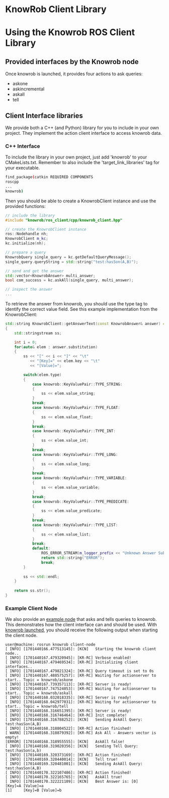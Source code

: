 KnowRob Client Library
=======

# Using the Knowrob ROS Client Library

## Provided interfaces by the Knowrob node

Once knowrob is launched, it provides four actions to ask queries:
- askone
- askincremental
- askall
- tell

## Client Interface libraries

We provide both a C++ (and Python) library for you to include in your own project.
They implement the action client interface to access knowrob data.

### C++ Interface

To include the library in your own project, just add 'knowrob' to your CMakeLists.txt.
Remember to also include the 'target_link_libraries' tag for your executable.

```bash
find_package(catkin REQUIRED COMPONENTS
roscpp
...
knowrob)
```

Then you should be able to create a KnowrobClient instance and use the provided functions:

```cpp
// include the library
#include "knowrob/ros_client/cpp/knowrob_client.hpp"

// create the KnowrobClient instance
ros::Nodehandle nh;
KnowrobClient m_kc;
kc.initialize(nh);  

// prepare a query
KnowrobQuery single_query = kc.getDefaultQueryMessage();
single_query.queryString = std::string("test:hasSon(A,B)");

// send and get the answer
std::vector<KnowrobAnswer> multi_answer;
bool com_success = kc.askAll(single_query, multi_answer);

// inspect the answer
...
```

To retrieve the answer from knowrob, you should use the type tag to identify 
the correct value field. See this example implementation from the KnowrobClient:

```cpp
std::string KnowrobClient::getAnswerText(const KnowrobAnswer& answer) const
{
    std::stringstream ss;

    int i = 0;
    for(auto& elem : answer.substitution)
    {
        ss << "[" << i << "]" << "\t" 
           << "[Key]=" << elem.key << "\t"
           << "[Value]=";

        switch(elem.type)
        {
            case knowrob::KeyValuePair::TYPE_STRING:
            {
                ss << elem.value_string;
            }
            break;
            case knowrob::KeyValuePair::TYPE_FLOAT:
            {
                ss << elem.value_float;
            }
            break;
            case knowrob::KeyValuePair::TYPE_INT:
            {
                ss << elem.value_int;
            }
            break;
            case knowrob::KeyValuePair::TYPE_LONG:
            {
                ss << elem.value_long;
            }
            break;
            case knowrob::KeyValuePair::TYPE_VARIABLE:
            {
                ss << elem.value_variable;
            }
            break;
            case knowrob::KeyValuePair::TYPE_PREDICATE:
            {
                ss << elem.value_predicate;
            }
            break;
            case knowrob::KeyValuePair::TYPE_LIST:
            {
                ss << elem.value_list;
            }
            break;    
            default:
                ROS_ERROR_STREAM(m_logger_prefix << "Unknown Answer Substitution Type!");
                return std::string("ERROR");
                break;
        }
    
        ss << std::endl;
    }
    
    return ss.str();
}

```

### Example Client Node

We also provide an [example node](src/ros_client/client_node.cpp) that asks and tells queries to knowrob.
This demonstrates how the client interface can and should be used.
With [knowrob launched](),
you should receive the following output when starting the client node.

```
user@machine: rosrun knowrob client-node 
[ INFO] [1701440166.477513145]: [KCN]   Starting the knowrob client node..
[ INFO] [1701440167.479320945]: [KR-RC] Verbose enabled!
[ INFO] [1701440167.479469534]: [KR-RC] Initializing client interfaces..
[ INFO] [1701440167.479821324]: [KR-RC] Query timeout is set to 0s
[ INFO] [1701440167.488575257]: [KR-RC] Waiting for actionserver to start.. Topic = knowrob/askone
[ INFO] [1701440167.739357113]: [KR-RC] Server is ready!
[ INFO] [1701440167.747524053]: [KR-RC] Waiting for actionserver to start.. Topic = knowrob/askall
[ INFO] [1701440168.032018335]: [KR-RC] Server is ready!
[ INFO] [1701440168.042977031]: [KR-RC] Waiting for actionserver to start.. Topic = knowrob/tell
[ INFO] [1701440168.316651395]: [KR-RC] Server is ready!
[ INFO] [1701440168.316746464]: [KR-RC] Init complete!
[ INFO] [1701440168.316788252]: [KCN]   Sending AskAll Query: test:hasSon(A,B)
[ INFO] [1701440168.318804522]: [KR-RC] Action finished!
[ WARN] [1701440168.318879392]: [KR-RC] Ask All - Answers vector is empty!
[ERROR] [1701440168.318955555]: [KCN]   AskAll false!
[ INFO] [1701440168.319020356]: [KCN]   Sending Tell Query: test:hasSon(a,b)
[ INFO] [1701440169.320373169]: [KR-RC] Action finished!
[ INFO] [1701440169.320440014]: [KCN]   Tell true!
[ INFO] [1701440169.320481001]: [KCN]   Sending AskAll Query: test:hasSon(A,B)
[ INFO] [1701440170.322107486]: [KR-RC] Action finished!
[ INFO] [1701440170.322165765]: [KCN]   AskAll true!
[ INFO] [1701440170.322221109]: [KCN]   Best Answer is: [0]     [Key]=A [Value]=a
[1]     [Key]=B [Value]=b
```

